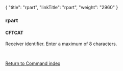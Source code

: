 {
    "title": "rpart",
    "linkTitle": "rpart",
    "weight": "2960"
}<span id="rpart"></span>

### rpart

#### CFTCAT

Receiver identifier. Enter a maximum of 8 characters.

 

[Return to Command index](../../)
